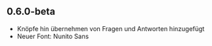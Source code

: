 ## 0.6.0-beta
- Knöpfe hin übernehmen von Fragen und Antworten hinzugefügt
- Neuer Font: Nunito Sans
